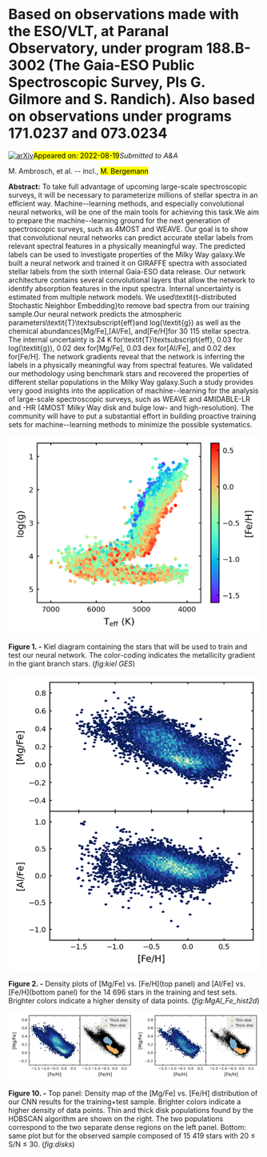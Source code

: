<div class="macros" style="visibility:hidden;">
$\newcommand{\ensuremath}{}$
$\newcommand{\xspace}{}$
$\newcommand{\object}[1]{\texttt{#1}}$
$\newcommand{\farcs}{{.}''}$
$\newcommand{\farcm}{{.}'}$
$\newcommand{\arcsec}{''}$
$\newcommand{\arcmin}{'}$
$\newcommand{\ion}[2]{#1#2}$
$\newcommand{\textsc}[1]{\textrm{#1}}$
$\newcommand{\hl}[1]{\textrm{#1}}$</div>

<div class="macros" style="visibility:hidden;">
$\newcommand{$\ensuremath$}{}$
$\newcommand{$\xspace$}{}$
$\newcommand{$\object$}[1]{\texttt{#1}}$
$\newcommand{$\farcs$}{{.}''}$
$\newcommand{$\farcm$}{{.}'}$
$\newcommand{$\arcsec$}{''}$
$\newcommand{$\arcmin$}{'}$
$\newcommand{$\ion$}[2]{#1#2}$
$\newcommand{$\textsc$}[1]{\textrm{#1}}$
$\newcommand{$\hl$}[1]{\textrm{#1}}$</div>



<div id="title">

# Based on observations made with the ESO/VLT, at Paranal Observatory, under program 188.B-3002 (The Gaia-ESO Public Spectroscopic Survey, PIs G. Gilmore and S. Randich). Also based on observations under programs 171.0237 and 073.0234

</div>
<div id="comments">

[![arXiv](https://img.shields.io/badge/arXiv-2208.08872-b31b1b.svg)](https://arxiv.org/abs/2208.08872)<mark>Appeared on: 2022-08-19</mark>_Submitted to A&A_

</div>
<div id="authors">

M. Ambrosch, et al. -- incl., <mark><mark>M. Bergemann</mark></mark>

</div>
<div id="abstract">

**Abstract:** To take full advantage of upcoming large-scale spectroscopic surveys, it will be necessary to parameterize millions of stellar spectra in an efficient way. Machine--learning methods, and especially convolutional neural networks, will be one of the main tools for achieving this task.We aim to prepare the machine--learning ground for the next generation of spectroscopic surveys, such as 4MOST and WEAVE. Our goal is to show that convolutional neural networks can predict accurate stellar labels from relevant spectral features in a physically meaningful way. The predicted labels can be used to investigate properties of the Milky Way galaxy.We built a neural network and trained it on GIRAFFE spectra with associated stellar labels from the sixth internal Gaia-ESO data release. Our network architecture contains several convolutional layers that allow the network to identify absorption features in the input spectra. Internal uncertainty is estimated from multiple network models. We used\textit{t-distributed Stochastic Neighbor Embedding}to remove bad spectra from our training sample.Our neural network predicts the atmospheric parameters\textit{T}\textsubscript{eff}and log(\textit{g}) as well as the chemical abundances[Mg/Fe],[Al/Fe], and[Fe/H]for 30 115 stellar spectra. The internal uncertainty is 24 K for\textit{T}\textsubscript{eff}, 0.03 for log(\textit{g}), 0.02 dex for[Mg/Fe], 0.03 dex for[Al/Fe], and 0.02 dex for[Fe/H]. The network gradients reveal that the network is inferring the labels in a physically meaningful way from spectral features. We validated our methodology using benchmark stars and  recovered the properties of different stellar populations in the Milky Way galaxy.Such a study provides very good insights into the application of machine--learning for the analysis of large-scale spectroscopic surveys, such as WEAVE and 4MIDABLE-LR and -HR (4MOST Milky Way disk and bulge low- and high-resolution). The community will have to put a substantial effort in building proactive training sets for machine--learning methods to minimize the possible systematics.

</div>

<div id="div_fig1">

<img src="tmp_2208.08872/./kiel_GES.png" alt="Fig1" width="100%"/>

**Figure 1. -** Kiel diagram containing the stars that will be used to train and test our neural network. The color-coding indicates the metallicity gradient in the giant branch stars. (*fig:kiel GES*)

</div>
<div id="div_fig2">

<img src="tmp_2208.08872/./density_MgAl_Fe.png" alt="Fig2" width="100%"/>

**Figure 2. -** Density plots of [Mg/Fe] vs. [Fe/H](top panel) and [Al/Fe] vs. [Fe/H](bottom panel) for the 14 696  stars in the training and test sets. Brighter colors indicate a higher density of data points. (*fig:MgAl_Fe_hist2d*)

</div>
<div id="div_fig3">

<img src="tmp_2208.08872/./disks.png" alt="Fig10.1" width="50%"/><img src="tmp_2208.08872/./disks_obs.png" alt="Fig10.2" width="50%"/>

**Figure 10. -** Top panel: Density map of the [Mg/Fe] vs. [Fe/H] distribution of our CNN results for the training+test sample. Brighter colors indicate a higher density of data points. Thin and thick disk populations found by the HDBSCAN algorithm are shown on the right. The two populations correspond to the two separate dense regions on the left panel. Bottom: same plot but for the observed sample composed of 15 419 stars with 20 $\le$ S/N $\le$ 30. (*fig:disks*)

</div>